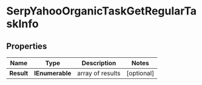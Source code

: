 # SerpYahooOrganicTaskGetRegularTaskInfo


## Properties

| Name | Type | Description | Notes |
|------------ | ------------- | ------------- | -------------|
**Result** | **IEnumerable<SerpYahooOrganicTaskGetRegularResultInfo>** | array of results |[optional]|